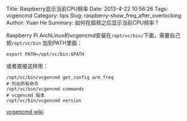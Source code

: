 Title: Raspberry显示当前CPU频率
Date: 2013-4-22 10:56:26
Tags: vcgencmd
Category: tips
Slug: raspberry-show_freq_after_overlocking
Author: Yuan He
Summary: 如何在超频之后显示当前CPU频率？

Raspberry Pi ArchLinux的vcgencmd安装在`/opt/vc/bin/`下面，需要自己把`/opt/vc/bin` 加到PATH里面：

    export PATH=/opt/vc/bin:$PATH

或者直接这样用：

    /opt/vc/bin/vcgencmd get_config arm_freq
    # 列出所有命令
    /opt/vc/bin/vcgencmd commands
    # vcgencmd 版本
    /opt/vc/bin/vcgencmd version

[vcgencmd wiki](http://elinux.org/RPI_vcgencmd_usage)
